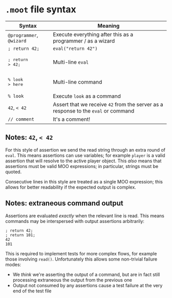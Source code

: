 # `.moot` file syntax

| Syntax                       | Meaning                                                                            |
| ---------------------------- | ---------------------------------------------------------------------------------- |
| `@programmer`, `@wizard`     | Execute everything after this as a programmer / as a wizard                        |
| `; return 42;`               | `eval("return 42")`                                                                |
| <pre>; return<br>> 42;</pre> | Multi-line `eval`                                                                  |
| <pre>% look<br>> here</pre>  | Multi-line command                                                                 |
| `% look`                     | Execute `look` as a command                                                        |
| `42`, `< 42`                 | Assert that we receive `42` from the server as a response to the `eval` or command |
| `// comment`                 | It's a comment!                                                                    |

## Notes: `42`, `< 42`

For this style of assertion we send the read string through an extra round of `eval`. This means assertions can use variables; for example `player` is a valid assertion that will resolve to the active player object. This _also_ means that assertions must be valid MOO expressions; in particular, strings must be quoted.

Consecutive lines in this style are treated as a single MOO expression; this allows for better readability if the expected output is complex.

## Notes: extraneous command output

Assertions are evaluated _exactly_ when the relevant line is read. This means commands may be interspersed with output assertions arbitrarily:

```
; return 42;
; return 101;
42
101
```

This is required to implement tests for more complex flows, for example those involving `read()`. Unfortunately this allows some non-trivial failure modes:

- We _think_ we're asserting the output of a command, but are in fact still processing extraneous the output from the previous one
- Output not consumed by any assertions cause a test failure at the very end of the test file
